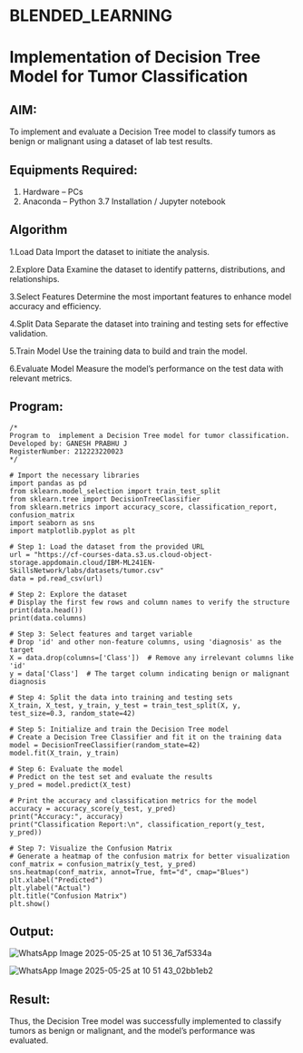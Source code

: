 # BLENDED_LEARNING
# Implementation of Decision Tree Model for Tumor Classification

## AIM:
To implement and evaluate a Decision Tree model to classify tumors as benign or malignant using a dataset of lab test results.

## Equipments Required:
1. Hardware – PCs
2. Anaconda – Python 3.7 Installation / Jupyter notebook

## Algorithm
1.Load Data
Import the dataset to initiate the analysis.

2.Explore Data
Examine the dataset to identify patterns, distributions, and relationships.

3.Select Features
Determine the most important features to enhance model accuracy and efficiency.

4.Split Data
Separate the dataset into training and testing sets for effective validation.

5.Train Model
Use the training data to build and train the model.

6.Evaluate Model
Measure the model’s performance on the test data with relevant metrics.


## Program:
```
/*
Program to  implement a Decision Tree model for tumor classification.
Developed by: GANESH PRABHU J
RegisterNumber: 212223220023
*/
```
```
# Import the necessary libraries
import pandas as pd
from sklearn.model_selection import train_test_split
from sklearn.tree import DecisionTreeClassifier
from sklearn.metrics import accuracy_score, classification_report, confusion_matrix
import seaborn as sns
import matplotlib.pyplot as plt

# Step 1: Load the dataset from the provided URL
url = "https://cf-courses-data.s3.us.cloud-object-storage.appdomain.cloud/IBM-ML241EN-SkillsNetwork/labs/datasets/tumor.csv"
data = pd.read_csv(url)

# Step 2: Explore the dataset
# Display the first few rows and column names to verify the structure
print(data.head())
print(data.columns)

# Step 3: Select features and target variable
# Drop 'id' and other non-feature columns, using 'diagnosis' as the target
X = data.drop(columns=['Class'])  # Remove any irrelevant columns like 'id'
y = data['Class']  # The target column indicating benign or malignant diagnosis

# Step 4: Split the data into training and testing sets
X_train, X_test, y_train, y_test = train_test_split(X, y, test_size=0.3, random_state=42)

# Step 5: Initialize and train the Decision Tree model
# Create a Decision Tree Classifier and fit it on the training data
model = DecisionTreeClassifier(random_state=42)
model.fit(X_train, y_train)

# Step 6: Evaluate the model
# Predict on the test set and evaluate the results
y_pred = model.predict(X_test)

# Print the accuracy and classification metrics for the model
accuracy = accuracy_score(y_test, y_pred)
print("Accuracy:", accuracy)
print("Classification Report:\n", classification_report(y_test, y_pred))

# Step 7: Visualize the Confusion Matrix
# Generate a heatmap of the confusion matrix for better visualization
conf_matrix = confusion_matrix(y_test, y_pred)
sns.heatmap(conf_matrix, annot=True, fmt="d", cmap="Blues")
plt.xlabel("Predicted")
plt.ylabel("Actual")
plt.title("Confusion Matrix")
plt.show()
```

## Output:

![WhatsApp Image 2025-05-25 at 10 51 36_7af5334a](https://github.com/user-attachments/assets/e489f416-42f2-4c48-addb-83ebaaf08ae8)


![WhatsApp Image 2025-05-25 at 10 51 43_02bb1eb2](https://github.com/user-attachments/assets/46cdbd60-f499-48e8-98e2-b879f8563b2b)


## Result:
Thus, the Decision Tree model was successfully implemented to classify tumors as benign or malignant, and the model’s performance was evaluated.

